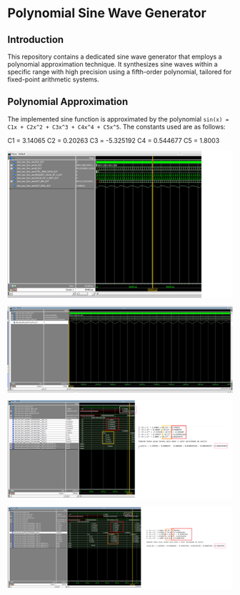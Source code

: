 # Polynomial Sine Wave Generator

## Introduction
This repository contains a dedicated sine wave generator that employs a polynomial approximation technique. It synthesizes sine waves within a specific range with high precision using a fifth-order polynomial, tailored for fixed-point arithmetic systems.

## Polynomial Approximation
The implemented sine function is approximated by the polynomial `sin(x) = C1x + C2x^2 + C3x^3 + C4x^4 + C5x^5`. The constants used are as follows:

C1 = 3.14065
C2 = 0.20263
C3 = -5.325192
C4 = 0.544677
C5 = 1.8003

![](https://github.com/FelipeFFerreira/MAC-FUC-SEN/blob/master/imgs/simulacao_resultado_parte_3_2.png "")

![](https://github.com/FelipeFFerreira/MAC-FUC-SEN/blob/master/imgs/sen.jpg "")

![](https://github.com/FelipeFFerreira/MAC-FUC-SEN/blob/master/imgs/resultado_simulacao_3_parte_x_0_5.png "")

![](https://github.com/FelipeFFerreira/MAC-FUC-SEN/blob/master/imgs/resultado_simulacao_3_parte_x_0_41.png "")




